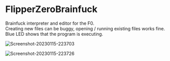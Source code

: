 # FlipperZeroBrainfuck

Brainfuck interpreter and editor for the F0.  
Creating new files can be buggy, opening / running existing files works fine.  
Blue LED shows that the program is executing.  

![Screenshot-20230115-223703](https://user-images.githubusercontent.com/16545187/212570889-08a22563-2cff-4783-9a7a-f648a708f95d.png)

![Screenshot-20230115-223726](https://user-images.githubusercontent.com/16545187/212570903-cffdb4ed-dfea-4de2-8ef0-6832fe2bbd2b.png)
